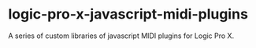 logic-pro-x-javascript-midi-plugins
===================================

A series of custom libraries of javascript MIDI plugins for Logic Pro X.
